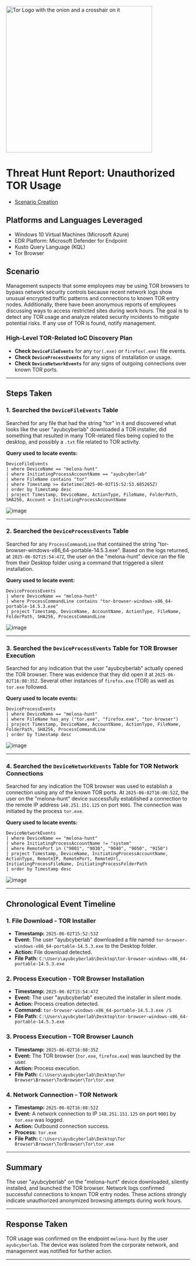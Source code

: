 <img width="400" src="https://github.com/user-attachments/assets/44bac428-01bb-4fe9-9d85-96cba7698bee" alt="Tor Logo with the onion and a crosshair on it"/>

# Threat Hunt Report: Unauthorized TOR Usage
- [Scenario Creation](https://github.com/ayubhali/Threat-Hunting-Scenario-Tor-Browser-Usage/blob/main/threat-hunting-scenario-tor-event-creation.md)

## Platforms and Languages Leveraged
- Windows 10 Virtual Machines (Microsoft Azure)
- EDR Platform: Microsoft Defender for Endpoint
- Kusto Query Language (KQL)
- Tor Browser

## Scenario

Management suspects that some employees may be using TOR browsers to bypass network security controls because recent network logs show unusual encrypted traffic patterns and connections to known TOR entry nodes. Additionally, there have been anonymous reports of employees discussing ways to access restricted sites during work hours. The goal is to detect any TOR usage and analyze related security incidents to mitigate potential risks. If any use of TOR is found, notify management.

### High-Level TOR-Related IoC Discovery Plan

- **Check `DeviceFileEvents`** for any `tor(.exe)` or `firefox(.exe)` file events.
- **Check `DeviceProcessEvents`** for any signs of installation or usage.
- **Check `DeviceNetworkEvents`** for any signs of outgoing connections over known TOR ports.

---

## Steps Taken

### 1. Searched the `DeviceFileEvents` Table

Searched for any file that had the string "tor" in it and discovered what looks like the user "ayubcyberlab" downloaded a TOR installer, did something that resulted in many TOR-related files being copied to the desktop, and possibly a `.txt` file related to TOR activity.

**Query used to locate events:**

```kql
DeviceFileEvents  
| where DeviceName == "melona-hunt"  
| where InitiatingProcessAccountName == "ayubcyberlab"  
| where FileName contains "tor"  
| where Timestamp >= datetime(2025-06-02T15:52:53.685265Z)  
| order by Timestamp desc  
| project Timestamp, DeviceName, ActionType, FileName, FolderPath, SHA256, Account = InitiatingProcessAccountName
```

![image](https://github.com/user-attachments/assets/1f658c82-dd56-49b2-afc1-9d0f9618fe73)

---

### 2. Searched the `DeviceProcessEvents` Table

Searched for any `ProcessCommandLine` that contained the string "tor-browser-windows-x86_64-portable-14.5.3.exe". Based on the logs returned, at `2025-06-02T15:54:47Z`, the user on the "melona-hunt" device ran the file from their Desktop folder using a command that triggered a silent installation.

**Query used to locate event:**

```kql
DeviceProcessEvents  
| where DeviceName == "melona-hunt"  
| where ProcessCommandLine contains "tor-browser-windows-x86_64-portable-14.5.3.exe"  
| project Timestamp, DeviceName, AccountName, ActionType, FileName, FolderPath, SHA256, ProcessCommandLine
```

![image](https://github.com/user-attachments/assets/bcffe527-8bdf-4500-8001-84a2f713c845)

---

### 3. Searched the `DeviceProcessEvents` Table for TOR Browser Execution

Searched for any indication that the user "ayubcyberlab" actually opened the TOR browser. There was evidence that they did open it at `2025-06-02T16:08:35Z`. Several other instances of `firefox.exe` (TOR) as well as `tor.exe` followed.

**Query used to locate events:**

```kql
DeviceProcessEvents  
| where DeviceName == "melona-hunt"  
| where FileName has_any ("tor.exe", "firefox.exe", "tor-browser")  
| project Timestamp, DeviceName, AccountName, ActionType, FileName, FolderPath, SHA256, ProcessCommandLine  
| order by Timestamp desc
```

![image](https://github.com/user-attachments/assets/aa7caedc-356e-4fc3-8ff4-7a6313646cc5)

---

### 4. Searched the `DeviceNetworkEvents` Table for TOR Network Connections

Searched for any indication the TOR browser was used to establish a connection using any of the known TOR ports. At `2025-06-02T16:08:52Z`, the user on the "melona-hunt" device successfully established a connection to the remote IP address `148.251.151.125` on port `9001`. The connection was initiated by the process `tor.exe`.

**Query used to locate events:**

```kql
DeviceNetworkEvents  
| where DeviceName == "melona-hunt"  
| where InitiatingProcessAccountName != "system"  
| where RemotePort in ("9001", "9030", "9040", "9050", "9150")  
| project Timestamp, DeviceName, InitiatingProcessAccountName, ActionType, RemoteIP, RemotePort, RemoteUrl, InitiatingProcessFileName, InitiatingProcessFolderPath  
| order by Timestamp desc
```

![image](https://github.com/user-attachments/assets/b8279284-2705-4c8f-9565-b0d4294a3ee3)

---

## Chronological Event Timeline

### 1. File Download - TOR Installer

* **Timestamp:** `2025-06-02T15:52:53Z`  
* **Event:** The user "ayubcyberlab" downloaded a file named `tor-browser-windows-x86_64-portable-14.5.3.exe` to the Desktop folder.  
* **Action:** File download detected.  
* **File Path:** `C:\Users\ayubcyberlab\Desktop\tor-browser-windows-x86_64-portable-14.5.3.exe`

### 2. Process Execution - TOR Browser Installation

* **Timestamp:** `2025-06-02T15:54:47Z`  
* **Event:** The user "ayubcyberlab" executed the installer in silent mode.  
* **Action:** Process creation detected.  
* **Command:** `tor-browser-windows-x86_64-portable-14.5.3.exe /S`  
* **File Path:** `C:\Users\ayubcyberlab\Desktop\tor-browser-windows-x86_64-portable-14.5.3.exe`

### 3. Process Execution - TOR Browser Launch

* **Timestamp:** `2025-06-02T16:08:35Z`  
* **Event:** The TOR browser (`tor.exe`, `firefox.exe`) was launched by the user.  
* **Action:** Process execution.  
* **File Path:** `C:\Users\ayubcyberlab\Desktop\Tor Browser\Browser\TorBrowser\Tor\tor.exe`

### 4. Network Connection - TOR Network

* **Timestamp:** `2025-06-02T16:08:52Z`  
* **Event:** A network connection to IP `148.251.151.125` on port `9001` by `tor.exe` was logged.  
* **Action:** Outbound connection success.  
* **Process:** `tor.exe`  
* **File Path:** `C:\Users\ayubcyberlab\Desktop\Tor Browser\Browser\TorBrowser\Tor\tor.exe`

---

## Summary

The user "ayubcyberlab" on the "melona-hunt" device downloaded, silently installed, and launched the TOR browser. Network logs confirmed successful connections to known TOR entry nodes. These actions strongly indicate unauthorized anonymized browsing attempts during work hours.

---

## Response Taken

TOR usage was confirmed on the endpoint `melona-hunt` by the user `ayubcyberlab`. The device was isolated from the corporate network, and management was notified for further action.

---
